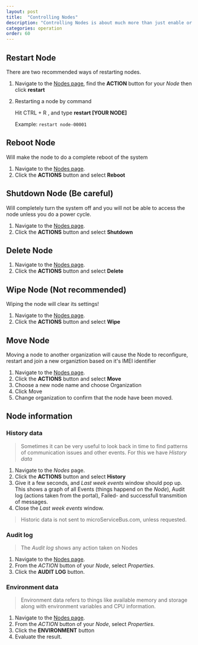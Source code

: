 ```yaml
---
layout: post
title:  "Controlling Nodes"
description: "Controlling Nodes is about much more than just enable or disable them. Learn more about how to Reset, Restart, Wipe, Move and Transfer your Nodes."
categories: operation
order: 60
---
```


## Restart Node

There are two recommended ways of restarting nodes.

1. Navigate to the [Nodes page](https://microservicebus.com/Nodes), find the **ACTION** button for your *Node* then click **restart**

2. Restarting a node by command

    Hit CTRL + R , and type **restart [YOUR NODE]**

    Example: `restart node-00001`

## Reboot Node

Will make the node to do a complete reboot of the system

1. Navigate to the [Nodes page](https://microservicebus.com/Nodes).
2. Click the **ACTIONS** button and select **Reboot**

## Shutdown Node (Be careful)

Will completely turn the system off and you will not be able to access the node unless you do a power cycle.

1. Navigate to the [Nodes page](https://microservicebus.com/Nodes).
2. Click the **ACTIONS** button and select **Shutdown**

## Delete Node

1. Navigate to the [Nodes page](https://microservicebus.com/Nodes).
2. Click the **ACTIONS** button and select **Delete**

## Wipe Node (Not recommended)

Wiping the node will clear its settings!

1. Navigate to the [Nodes page](https://microservicebus.com/Nodes).
2. Click the **ACTIONS** button and select **Wipe**

## Move Node

Moving a node to another organization will cause the Node to reconfigure, restart and join a new organiztion based on it's IMEI identifier

1. Navigate to the [Nodes page](https://microservicebus.com/Nodes).
2. Click the **ACTIONS** button and select **Move**
3. Choose a new node name and choose Organization
4. Click Move
5. Change organization to  confirm that the node have been moved.

## Node information

### History data

>Sometimes it can be very useful to look back in time to find patterns of communication issues and other events. For this we have *History data*

1. Navigate to the *Nodes* page.
2. Click the **ACTIONS** button and select **History**
3. Give it a few seconds, and *Last week events* window should pop up. This shows a graph of all Events (things happend on the *Node*), Audit log (actions taken from the portal), Failed- and successfull transmition of messages.
4. Close the *Last week events* window.

>Historic data is not sent to microServiceBus.com, unless requested.

### Audit log

>The *Audit log* shows any action taken on Nodes

1. Navigate to the [Nodes page](https://microservicebus.com/Nodes).
2. From the *ACTION* button of your *Node*, select *Properties*.
3. Click the **AUDIT LOG** button.

### Environment data

> Environment data refers to things like available memory and storage along with environment variables and CPU information.

1. Navigate to the [Nodes page](https://microservicebus.com/Nodes).
2. From the *ACTION* button of your *Node*, select *Properties*.
3. Click the **ENVIRONMENT** button
4. Evaluate the result.
